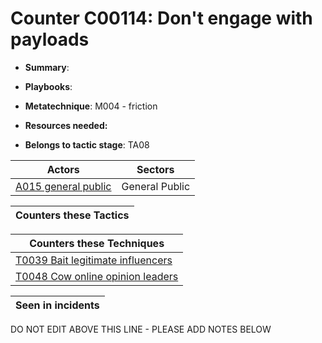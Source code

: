 # Counter C00114: Don't engage with payloads

* **Summary**: 

* **Playbooks**: 

* **Metatechnique**: M004 - friction

* **Resources needed:** 

* **Belongs to tactic stage**: TA08


| Actors | Sectors |
| ------ | ------- |
| [A015 general public](../actors/A015.md) | General Public |



| Counters these Tactics |
| ---------------------- |



| Counters these Techniques |
| ------------------------- |
| [T0039 Bait legitimate influencers](../techniques/T0039.md) |
| [T0048 Cow online opinion leaders](../techniques/T0048.md) |



| Seen in incidents |
| ----------------- |


DO NOT EDIT ABOVE THIS LINE - PLEASE ADD NOTES BELOW